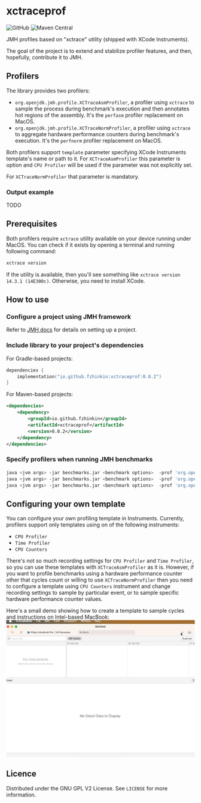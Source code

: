 # xctraceprof
![GitHub](https://img.shields.io/github/license/fzhinkin/xctraceprof)
![Maven Central](https://img.shields.io/maven-central/v/io.github.fzhinkin/xctraceprof)

JMH profiles based on "xctrace" utility (shipped with XCode Instruments).

The goal of the project is to extend and stabilize profiler features, and then, hopefully, contribute it to JMH.

## Profilers
The library provides two profilers:
- `org.openjdk.jmh.profile.XCTraceAsmProfiler`, a profiler using `xctrace` to sample the process
during benchmark's execution and then annotates hot regions of the assembly.
It's the `perfasm` profiler replacement on MacOS.
- `org.openjdk.jmh.profile.XCTraceNormProfiler`, a profiler using `xctrace` to aggregate hardware
performance counters during benchmark's execution.
It's the `perfnorm` profiler replacement on MacOS.

Both profilers support `template` parameter specifying XCode Instruments template's name or path to it.
For `XCTraceAsmProfiler` this parameter is option and `CPU Profiler`
will be used if the parameter was not explicitly set.

For `XCTraceNormProfiler` that parameter is mandatory.

### Output example
TODO

## Prerequisites
Both profilers require `xctrace` utility available on your device running under MacOS.
You can check if it exists by opening a terminal and running following command:
```bash
xctrace version
```
If the utility is available, then you'll see something like `xctrace version 14.3.1 (14E300c)`. 
Otherwise, you need to install XCode.

## How to use

### Configure a project using JMH framework

Refer to [JMH docs](https://github.com/openjdk/jmh/blob/master/README.md) for details on setting up a project.

### Include library to your project's dependencies

For Gradle-based projects:
```kotlin
dependencies {
    implementation("io.github.fzhinkin:xctraceprof:0.0.2")
}
```

For Maven-based projects:

```xml
<dependencies>
    <dependency>
        <groupId>io.github.fzhinkin</groupId>
        <artifactId>xctraceprof</artifactId>
        <version>0.0.2</version>
    </dependency>
</dependencies>
```

###

### Specify profilers when running JMH benchmarks
```bash
java <jvm args> -jar benchmarks.jar <benchmark options>  -prof 'org.openjdk.jmh.profile.XCTraceAsmProfiler'
java <jvm args> -jar benchmarks.jar <benchmark options>  -prof 'org.openjdk.jmh.profile.XCTraceAsmProfiler:template=Time Profiler'
java <jvm args> -jar benchmarks.jar <benchmark options>  -prof 'org.openjdk.jmh.profile.XCTraceNormProfiler:template=YourTemplate'
```

## Configuring your own template
You can configure your own profiling template in Instruments.
Currently, profilers support only templates using on of the following instruments:
- `CPU Profiler`
- `Time Profiler`
- `CPU Counters`

There's not so much recording settings for `CPU Profiler` and `Time Profiler`, so you can
use these templates with `XCTraceAsmProfiler` as it is. However, if you want to profile benchmarks
using a hardware performance counter other that cycles count or willing to use `XCTraceNormProfiler` then
you need to configure a template using `CPU Counters` instrument and change recording settings
to sample by particular event, or to sample specific hardware performance counter values. 

Here's a small demo showing how to create a template to sample cycles and instructions on Intel-based MacBook:
![Configure template](create-template.gif)

## Licence

Distributed under the GNU GPL V2 License. See `LICENSE` for more information.


